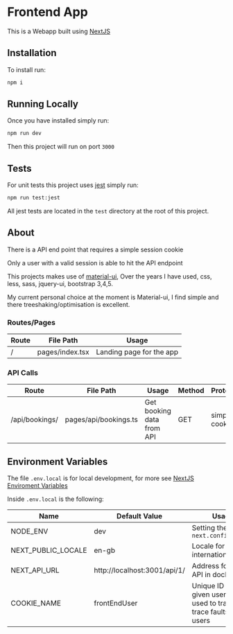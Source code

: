 # Frontend App

This is a Webapp built using [NextJS](https://nextjs.org/docs)

## Installation

To install run:
```bash
npm i
```

## Running Locally
Once you have installed simply run:
```bash
npm run dev
```
Then this project will run on port `3000`


## Tests
For unit tests this project uses [jest](https://jestjs.io/) simply run:
```bash
npm run test:jest
```

All jest tests are located in the `test` directory at the root of this project.


## About

There is a API end point that requires a simple session cookie

Only a user with a valid session is able to hit the API endpoint


This projects makes use of [material-ui](https://mui.com/), Over the years I have used, css, less, sass, jquery-ui, bootstrap 3,4,5.

My current personal choice at the moment is Material-ui, I find simple and there treeshaking/optimisation is excellent.

### Routes/Pages

| Route             | File Path                  | Usage                            |
|-------------------|----------------------------|----------------------------------|
| /            | pages/index.tsx             | Landing page for the app |

### API Calls

| Route                     | File Path                         | Usage                              | Method   | Protected     |
|---------------------------|-----------------------------------|------------------------------------|----------|---------------|
| /api/bookings/            | pages/api/bookings.ts             | Get booking data from API          | GET      | simple cookie |



## Environment Variables
The file `.env.local` is for local development, for more see [NextJS Enviroment Variables](https://nextjs.org/docs/pages/building-your-application/configuring/environment-variables)

Inside `.env.local` is the following:

| Name                  | Default Value                                                               | Usage                                                                       | Serverside |
|-----------------------|-----------------------------------------------------------------------------|-----------------------------------------------------------------------------|------------|
| NODE_ENV              | dev                                                                         | Setting the env for `next.config.js`                                        | N/A        |
| NEXT_PUBLIC_LOCALE    | en-gb                                                                       | Locale for internationalization                                             | No         |
| NEXT_API_URL          | http://localhost:3001/api/1/                                                | Address for the API in docker                                               | Yes        |
| COOKIE_NAME           | frontEndUser                                                                | Unique ID for a given user, can be used to track and trace faults for users | Yes        |

